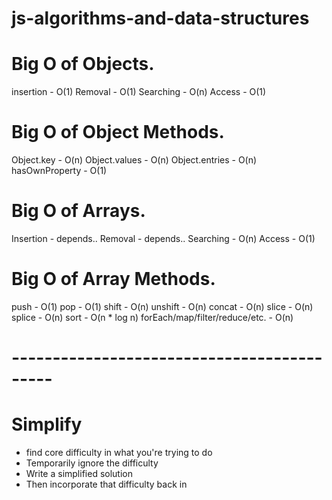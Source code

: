 # js-algorithms-and-data-structures

# Big O of Objects.
insertion - O(1)
Removal - O(1)
Searching - O(n)
Access - O(1)

# Big O of Object Methods.
Object.key - O(n)
Object.values - O(n)
Object.entries - O(n)
hasOwnProperty - O(1)

# Big O of Arrays.
Insertion - depends..
Removal - depends..
Searching - O(n)
Access - O(1)

# Big O of Array Methods.
push - O(1)
pop - O(1)
shift - O(n)
unshift - O(n)
concat - O(n)
slice - O(n)
splice - O(n)
sort - O(n * log n)
forEach/map/filter/reduce/etc. - O(n)

# -------------------------------------------
# Simplify
- find core difficulty in what you're trying to do
- Temporarily ignore the difficulty
- Write a simplified solution
- Then incorporate that difficulty back in
